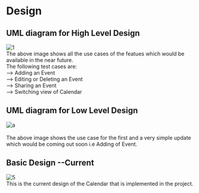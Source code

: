 # Design

## UML diagram for High Level Design 
![1](https://user-images.githubusercontent.com/35564889/114755858-bea3b180-9d77-11eb-9ae7-1455cd23accd.PNG) <br/>
The above image shows all the use cases of the featues which would be available in the near future. <br/>
The following test cases are: <br/>
--> Adding an Event<br/>
--> Editing or Deleting an Event<br/>
--> Sharing an Event<br/>
--> Switching view of Calendar<br/>


## UML diagram for Low Level Design 

![a](https://user-images.githubusercontent.com/35564889/114755913-c9f6dd00-9d77-11eb-81cb-c5cc779e75ec.PNG) <br/><br/>
The above image shows the use case for the first and a very simple update which would be coming out soon i.e Adding of Event.


## Basic Design --Current

![5](https://user-images.githubusercontent.com/35564889/114759552-edbc2200-9d7b-11eb-8416-b69005079242.PNG)
 <br/>
 This is the current design of the Calendar that is implemented in the project.
